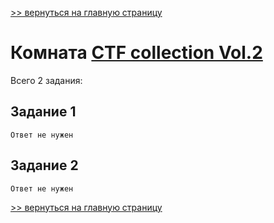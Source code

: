 [>> вернуться на главную страницу](https://github.com/BEPb/tryhackme/blob/master/README.md)

# Комната [CTF collection Vol.2]() 

Всего 2 задания:
## Задание 1

```commandline
Ответ не нужен
```

## Задание 2

```commandline
Ответ не нужен
```

[>> вернуться на главную страницу](https://github.com/BEPb/tryhackme/blob/master/README.md)